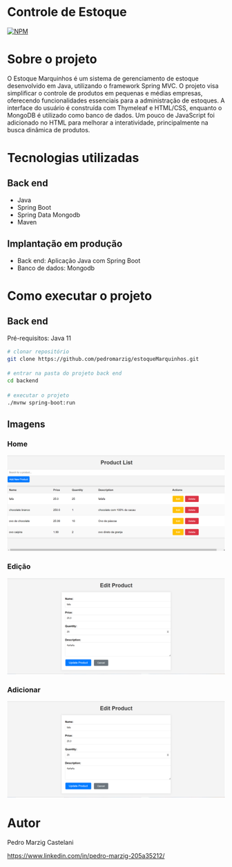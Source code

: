 # Controle de Estoque
[![NPM](https://img.shields.io/npm/l/react)](https://github.com/pedromarzig/workshop-springboot4-jpa/blob/main/LICENSE)

# Sobre o projeto

O Estoque Marquinhos é um sistema de gerenciamento de estoque desenvolvido em Java, utilizando o framework Spring MVC. O projeto visa simplificar o controle de produtos em pequenas e médias empresas, oferecendo funcionalidades essenciais para a administração de estoques. A interface do usuário é construída com Thymeleaf e HTML/CSS, enquanto o MongoDB é utilizado como banco de dados. Um pouco de JavaScript foi adicionado no HTML para melhorar a interatividade, principalmente na busca dinâmica de produtos.


# Tecnologias utilizadas
## Back end
- Java
- Spring Boot
- Spring Data Mongodb
- Maven

## Implantação em produção
- Back end: Aplicação Java com Spring Boot
- Banco de dados: Mongodb

# Como executar o projeto

## Back end
Pré-requisitos: Java 11

```bash
# clonar repositório
git clone https://github.com/pedromarzig/estoqueMarquinhos.git

# entrar na pasta do projeto back end
cd backend

# executar o projeto
./mvnw spring-boot:run
```

## Imagens
### Home
![Página Inicial](./imagens/paginaInicial.png)

### Edição
![Página edição](./imagens/paginaEditar.png)

### Adicionar
![Página Adicionar](./imagens/paginaEditar.png)

# Autor

Pedro Marzig Castelani

https://www.linkedin.com/in/pedro-marzig-205a35212/
